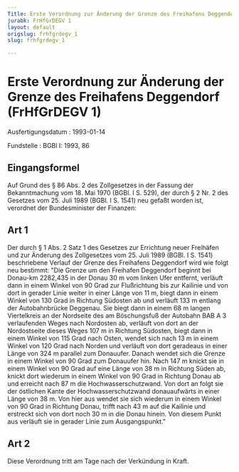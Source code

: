 ```yaml
---
Title: Erste Verordnung zur Änderung der Grenze des Freihafens Deggendorf
jurabk: FrHfGrDEGV 1
layout: default
origslug: frhfgrdegv_1
slug: frhfgrdegv_1

---
```


# Erste Verordnung zur Änderung der Grenze des Freihafens Deggendorf (FrHfGrDEGV 1)

Ausfertigungsdatum
:   1993-01-14

Fundstelle
:   BGBl I: 1993, 86



## Eingangsformel

Auf Grund des § 86 Abs. 2 des Zollgesetzes in der Fassung der Bekanntmachung vom 18. Mai 1970 (BGBl. I S. 529), der durch § 2 Nr. 2 des Gesetzes vom 25. Juli 1989 (BGBl. I S. 1541) neu gefaßt worden ist, verordnet der Bundesminister der Finanzen:


## Art 1

Der durch § 1 Abs. 2 Satz 1 des Gesetzes zur Errichtung neuer Freihäfen und zur Änderung des Zollgesetzes vom 25. Juli 1989 (BGBl. I S. 1541) beschriebene Verlauf der Grenze des Freihafens Deggendorf wird wie folgt neu bestimmt:
"Die Grenze um den Freihafen Deggendorf beginnt bei Donau-km 2282,435 in der Donau 30 m vom linken Ufer entfernt, verläuft dann in einem Winkel von 90
Grad zur Flußrichtung bis zur Kailinie und von dort in gerader Linie weiter in einer Länge von 11 m, biegt dann in einem Winkel von 130
Grad in Richtung Südosten ab und verläuft 133 m entlang der Autobahnbrücke Deggenau. Sie biegt dann in einem 68 m langen Viertelkreis an der Nordseite des am Böschungsfuß der Autobahn BAB A 3 verlaufenden Weges nach Nordosten ab, verläuft von dort an der Nordostseite dieses Weges 107 m in Richtung Südosten, biegt dann in einem Winkel von 115
Grad nach Osten, wendet sich nach 13 m in einem Winkel von 120
Grad nach Norden und verläuft von dort geradeaus in einer Länge von 324 m parallel zum Donauufer. Danach wendet sich die Grenze in einem Winkel von 90
Grad zum Donauufer hin. Nach 147 m knickt sie in einem Winkel von 90
Grad auf eine Länge von 38 m in Richtung Süden ab, knickt dort wiederum in einem Winkel von 90
Grad in Richtung Donau ab und erreicht nach 87 m die Hochwasserschutzwand. Von dort an folgt sie der östlichen Kante der Hochwasserschutzwand donauaufwärts in einer Länge von 38 m. Von hier aus wendet sie sich wiederum in einem Winkel von 90
Grad in Richtung Donau, trifft nach 43 m auf die Kailinie und erstreckt sich von dort noch 30 m in die Donau hinein. Von diesem Punkt aus verläuft sie in gerader Linie zum Ausgangspunkt."


## Art 2

Diese Verordnung tritt am Tage nach der Verkündung in Kraft.

